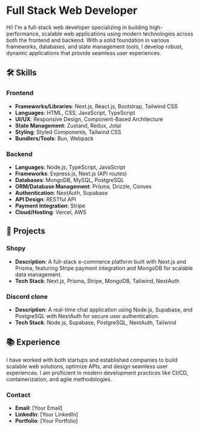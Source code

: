 # Full Stack Web Developer

Hi! I'm a full-stack web developer specializing in building high-performance, scalable web applications using modern technologies across both the frontend and backend. With a solid foundation in various frameworks, databases, and state management tools, I develop robust, dynamic applications that provide seamless user experiences.

## 🛠️ Skills

### Frontend
- **Frameworks/Libraries**: Next.js, React.js, Bootstrap, Tailwind CSS
- **Languages**: HTML, CSS, JavaScript, TypeScript
- **UI/UX**: Responsive Design, Component-Based Architecture
- **State Management**: Zustand, Redux, Jotai
- **Styling**: Styled Components, Tailwind CSS
- **Bundlers/Tools**: Bun, Webpack

### Backend
- **Languages**: Node.js, TypeScript, JavaScript
- **Frameworks**: Express.js, Next.js (API routes)
- **Databases**: MongoDB, MySQL, PostgreSQL
- **ORM/Database Management**: Prisma, Drizzle, Convex
- **Authentication**: NextAuth, Supabase
- **API Design**: RESTful API
- **Payment Integration**: Stripe
- **Cloud/Hosting**: Vercel, AWS

## 🚀 Projects

### Shopy
- **Description**: A full-stack e-commerce platform built with Next.js and Prisma, featuring Stripe payment integration and MongoDB for scalable data management.
- **Tech Stack**: Next.js, Prisma, Stripe, MongoDB, Tailwind, NextAuth

### Discord clone
- **Description**: A real-time chat application using Node.js, Supabase, and PostgreSQL with NextAuth for secure user authentication.
- **Tech Stack**: Node.js, Supabase, PostgreSQL, NextAuth, Tailwind

## 📚 Experience

I have worked with both startups and established companies to build scalable web solutions, optimize APIs, and design seamless user experiences. I am proficient in modern development practices like CI/CD, containerization, and agile methodologies.

### Contact
- **Email**: [Your Email]
- **LinkedIn**: [Your LinkedIn]
- **Portfolio**: [Your Portfolio]
